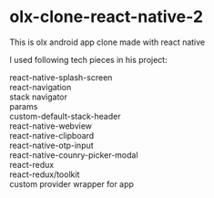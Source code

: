 # olx-clone-react-native-2
This is olx android app clone made with react native

I used following tech pieces in his project:

react-native-splash-screen <br>
react-navigation<br>
stack navigator<br>
params<br>
custom-default-stack-header<br>
react-native-webview<br>
react-native-clipboard<br>
react-native-otp-input<br>
react-native-counry-picker-modal<br>
react-redux<br>
react-redux/toolkit<br>
custom provider wrapper for app<br>
